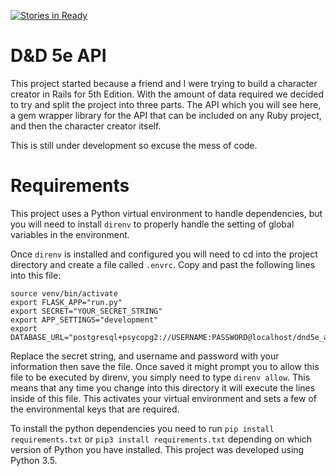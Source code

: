 [![Stories in Ready](https://badge.waffle.io/breynolds-dev/dnd5e-api-python.png?label=ready&title=Ready)](https://waffle.io/breynolds-dev/dnd5e-api-python?utm_source=badge)
# D&D 5e API

This project started because a friend and I were trying to build a character
creator in Rails for 5th Edition. With the amount of data required we decided to
try and split the project into three parts.  The API which you will see here, a
gem wrapper library for the API that can be included on any Ruby project, and
then the character creator itself.

This is still under development so excuse the mess of code.

# Requirements

This project uses a Python virtual environment to handle dependencies, but you
will need to install `direnv` to properly handle the setting of global variables
in the environment.

Once `direnv` is installed and configured you will need to cd into the project
directory and create a file called `.envrc`.  Copy and past the following lines
into this file:


```
source venv/bin/activate
export FLASK_APP="run.py"
export SECRET="YOUR_SECRET_STRING"
export APP_SETTINGS="development"
export DATABASE_URL="postgresql+psycopg2://USERNAME:PASSWORD@localhost/dnd5e_api"
```

Replace the secret string, and username and password with your information then
save the file. Once saved it might prompt you to allow this file to be executed
by direnv, you simply need to type `direnv allow`.  This means that any time you
change into this directory it will execute the lines inside of this file.  This
activates your virtual environment and sets a few of the environmental keys that
are required.

To install the python dependencies you need to run `pip install requirements.txt`
or `pip3 install requirements.txt` depending on which version of Python you have
installed. This project was developed using Python 3.5.
